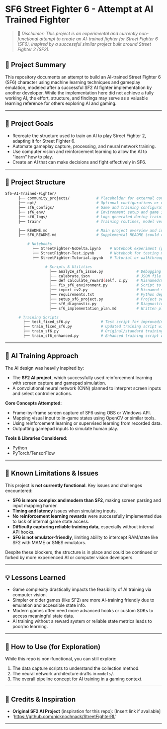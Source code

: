 # SF6 Street Fighter 6 - Attempt at AI Trained Fighter

> 🚧 *Disclaimer: This project is an experimental and currently non-functional attempt to create an AI-trained fighter for Street Fighter 6 (SF6),
> inspired by a successful similar project built around Street Fighter 2 (SF2).*

## 📌 Project Summary

This repository documents an attempt to build an AI-trained Street Fighter 6 (SF6) character using machine learning techniques and gameplay emulation, modeled after a successful 
SF2 AI fighter implementation by another developer. While the implementation here did not achieve a fully working AI, the effort, structure,
and findings may serve as a valuable learning reference for others exploring AI and gaming.

---

## 🎯 Project Goals

- Recreate the structure used to train an AI to play Street Fighter 2, adapting it for Street Fighter 6.
- Automate gameplay capture, processing, and neural network training.
- Use computer vision and reinforcement learning to allow the AI to "learn" how to play.
- Create an AI that can make decisions and fight effectively in SF6.

---

## 🧱 Project Structure
```bash
Sf6-AI-Trained-Fighter/
      ├── community_projects/            # Placeholder for external contributions or forks
      ├── opt/                           # Optional configurations or utility scripts (currently undefined)
      ├── sf6_configs/                   # Game and training configuration files (e.g., keybinds, training settings)
      ├── sf6_env/                       # Environment setup and game interaction scripts
      ├── sf6_logs/                      # Logs generated during training, testing, or diagnostics
      ├── train/                         # Training routines, model versions, and AI logic scripts

      ├── README.md                      # Main project overview and instructions
      ├── SF6_README.md                  # Supplemental README (could contain legacy or extended notes)

          # Notebooks
            ├── StreetFighter-NoDelta.ipynb    # Notebook experiment (possibly without delta state comparisons)
            ├── StreetFighter-Test.ipynb       # Notebook for testing model interactions
            ├── StreetFighter-Tutorial.ipynb   # Tutorial or walkthrough of the AI training process

                  # Scripts & Utilities
                    ├── analyze_sf6_issue.py               # Debugging tool for analyzing issues in training or input parsing
                    ├── calabrate.json                     # JSON file likely used for screen or input calibration
                    ├── def calculate_reward(self, c.py    # Misnamed/malformed script (recommend renaming)
                    ├── fix_sf6_environment.py             # Script to patch/fix environment-related bugs
                    ├── import cv2.py                      # Misnamed script — likely meant to test OpenCV (recommend renaming)
                    ├── requirements.txt                   # Python dependencies required for the project
                    ├── setup_sf6_project.py               # Project setup and initialization helper
                    ├── sf6_diagnostic.py                  # Diagnostic script to test system/game compatibility or errors
                    ├── sf6_implementation_plan.md         # Written plan describing intended structure and methodology

      # Training Scripts
        ├── test_fixed_sf6.py              # Test script for improved/modified training pipeline
        ├── train_fixed_sf6.py             # Updated training script with bug fixes or improvements
        ├── train_sf6.py                   # Original/standard training script
        ├── train_sf6_enhanced.py          # Enhanced training script with experimental changes
```

---

## 🧠 AI Training Approach

The AI design was heavily inspired by:
- The **SF2 AI project**, which successfully used reinforcement learning with screen capture and gamepad simulation.
- A convolutional neural network (CNN) planned to interpret screen inputs and select controller actions.

**Core Concepts Attempted:**
- Frame-by-frame screen capture of SF6 using OBS or Windows API.
- Mapping visual input to in-game states using OpenCV or similar tools.
- Using reinforcement learning or supervised learning from recorded data.
- Outputting gamepad inputs to simulate human play.

**Tools & Libraries Considered:**
- Python
- PyTorch/TensorFlow
---

## 🚫 Known Limitations & Issues

This project is **not currently functional**. Key issues and challenges encountered:

- **SF6 is more complex and modern than SF2**, making screen parsing and input mapping harder.
- **Timing and latency** issues when simulating inputs.
- **No reinforcement learning rewards** were successfully implemented due to lack of internal game state access.
- **Difficulty capturing reliable training data**, especially without internal API hooks.
- **SF6 is not emulator-friendly**, limiting ability to intercept RAM/state like SF2 with MAME or SNES emulators.

Despite these blockers, the structure is in place and could be continued or forked by more experienced AI or computer vision developers.

---

## 💡 Lessons Learned

- Game complexity drastically impacts the feasibility of AI training via computer vision.
- Simpler or older games (like SF2) are more AI-training friendly due to emulation and accessible state info.
- Modern games often need more advanced hooks or custom SDKs to access meaningful state data.
- AI training without a reward system or reliable state metrics leads to poor/no learning.

---

## 📁 How to Use (for Exploration)

While this repo is non-functional, you can still explore:
1. The data capture scripts to understand the collection method.
2. The neural network architecture drafts in `models/`.
3. The overall pipeline concept for AI training in a gaming context.

---

## 🙏 Credits & Inspiration

- **Original SF2 AI Project** (inspiration for this repo): [Insert link if available]
- 'https://github.com/nicknochnack/StreetFighterRL'

---


